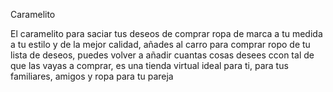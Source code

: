 Caramelito

El caramelito para saciar tus deseos de comprar ropa de marca a tu medida a tu estilo y de la mejor calidad, añades al carro para comprar ropo de tu lista de deseos, puedes volver a añadir cuantas cosas desees ccon tal de que las vayas a comprar, es una tienda virtual ideal para ti, para tus familiares, amigos y ropa para tu pareja
